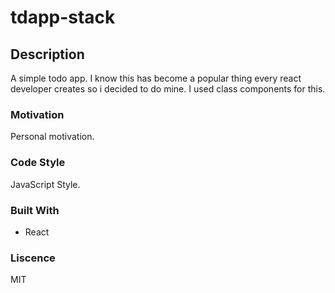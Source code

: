 # tdapp-stack

## Description
A simple todo app. I know this has become a popular thing every react developer creates so i decided to do mine. I used class components for this.

### Motivation
Personal motivation.

### Code Style
JavaScript Style.

### Built With
+ React


### Liscence
MIT




